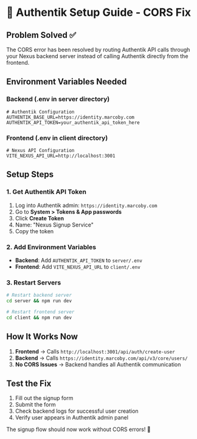 # 🔧 Authentik Setup Guide - CORS Fix

## Problem Solved ✅

The CORS error has been resolved by routing Authentik API calls through your Nexus backend server instead of calling Authentik directly from the frontend.

## Environment Variables Needed

### Backend (.env in server directory)
```env
# Authentik Configuration
AUTHENTIK_BASE_URL=https://identity.marcoby.com
AUTHENTIK_API_TOKEN=your_authentik_api_token_here
```

### Frontend (.env in client directory)
```env
# Nexus API Configuration
VITE_NEXUS_API_URL=http://localhost:3001
```

## Setup Steps

### 1. Get Authentik API Token
1. Log into Authentik admin: `https://identity.marcoby.com`
2. Go to **System > Tokens & App passwords**
3. Click **Create Token**
4. Name: "Nexus Signup Service"
5. Copy the token

### 2. Add Environment Variables
- **Backend**: Add `AUTHENTIK_API_TOKEN` to `server/.env`
- **Frontend**: Add `VITE_NEXUS_API_URL` to `client/.env`

### 3. Restart Servers
```bash
# Restart backend server
cd server && npm run dev

# Restart frontend server  
cd client && npm run dev
```

## How It Works Now

1. **Frontend** → Calls `http://localhost:3001/api/auth/create-user`
2. **Backend** → Calls `https://identity.marcoby.com/api/v3/core/users/`
3. **No CORS Issues** → Backend handles all Authentik communication

## Test the Fix

1. Fill out the signup form
2. Submit the form
3. Check backend logs for successful user creation
4. Verify user appears in Authentik admin panel

The signup flow should now work without CORS errors! 🎉
